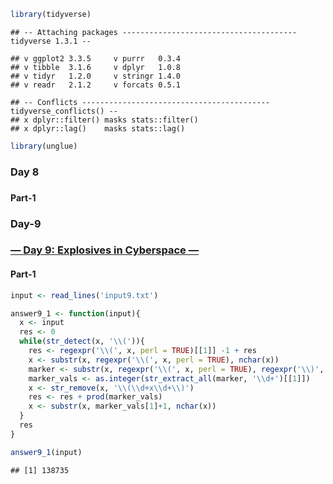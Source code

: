 ``` r
library(tidyverse)
```

    ## -- Attaching packages --------------------------------------- tidyverse 1.3.1 --

    ## v ggplot2 3.3.5     v purrr   0.3.4
    ## v tibble  3.1.6     v dplyr   1.0.8
    ## v tidyr   1.2.0     v stringr 1.4.0
    ## v readr   2.1.2     v forcats 0.5.1

    ## -- Conflicts ------------------------------------------ tidyverse_conflicts() --
    ## x dplyr::filter() masks stats::filter()
    ## x dplyr::lag()    masks stats::lag()

``` r
library(unglue)
```

### Day 8

### [](https://adventofcode.com/2016/day/8)

#### Part-1

### Day-9

### [— Day 9: Explosives in Cyberspace —](https://adventofcode.com/2016/day/9)

#### Part-1

``` r
input <- read_lines('input9.txt')

answer9_1 <- function(input){
  x <- input
  res <- 0
  while(str_detect(x, '\\(')){
    res <- regexpr('\\(', x, perl = TRUE)[[1]] -1 + res
    x <- substr(x, regexpr('\\(', x, perl = TRUE), nchar(x))
    marker <- substr(x, regexpr('\\(', x, perl = TRUE), regexpr('\\)', x, perl = TRUE))
    marker_vals <- as.integer(str_extract_all(marker, '\\d+')[[1]])
    x <- str_remove(x, '\\(\\d+x\\d+\\)')
    res <- res + prod(marker_vals)
    x <- substr(x, marker_vals[1]+1, nchar(x))
  }
  res
}

answer9_1(input)
```

    ## [1] 138735
